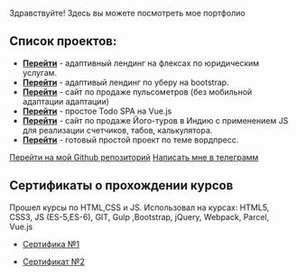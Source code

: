 Здравствуйте!
Здесь вы можете посмотреть мое портфолио

## Список проектов:

* **[Перейти](https://pullso.github.io/landing_flex/)** - адаптивный лендинг на флексах по юридическим услугам.
* **[Перейти](https://pullso.github.io/Uber_bootstrap/src/)** - адаптивый лендинг по уберу на bootstrap.
* **[Перейти](https://pullso.github.io/Pulse_flex/dist)** - сайт по продаже пульсометров (без мобильной адаптации адаптации)
* **[Перейти](https://pullso.github.io/vue-todo/)** - простое Todo SPA на Vue.js
* **[Перейти](https://pullso.github.io/yoga_js/)** - сайт по продаже Його-туров в Индию с применением JS для реализации счетчиков, табов, калькулятора.
* **[Перейти](https://pullso.github.io/Wordpress/)** - готовый простой проект по теме вордпресс.


 [Перейти на мой Github репозиторий](https://github.com/pullso/pullso.github.io)
 [Написать мне в телеграмм](https://t-do.ru/pullso/)

## Сертификаты о прохождении курсов
Прошел курсы по HTML,CSS и JS.
Использовал на курсах: HTML5, CSS3, JS (ES-5,ES-6), GIT, Gulp ,Bootstrap, jQuery, Webpack, Parcel, Vue.js

* [Сертифика №1](https://www.udemy.com/certificate/UC-fe0493a0-0124-4d23-a538-5c62b5903bcd)

* [Сертификат №2](https://www.udemy.com/certificate/UC-3f63b80f-0a14-4a56-a578-ea9f4151ea51/)

